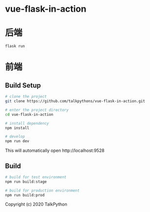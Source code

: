 # vue-flask-in-action

# 后端

```
flask run
```



# 前端

## Build Setup

```bash
# clone the project
git clone https://github.com/talkpythons/vue-flask-in-action.git

# enter the project directory
cd vue-flask-in-action

# install dependency
npm install

# develop
npm run dev
```

This will automatically open http://localhost:9528

## Build

```bash
# build for test environment
npm run build:stage

# build for production environment
npm run build:prod
```

Copyright (c) 2020 TalkPython

